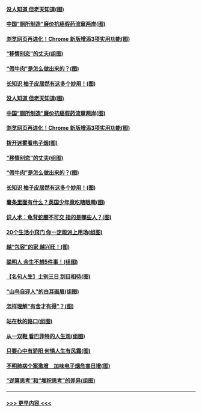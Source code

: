 #### [没人知道 但老天知道(图)](../pages/p8/907731.md?t=09181144) 
#### [中国“厕所制造”廉价抗癌假药流窜两岸(图)](../pages/p8/907723.md?t=09181144) 
#### [浏览网页再进化！Chrome 新版增添3项实用功能(图)](../pages/p8/907714.md?t=09181144) 
#### [“移情别恋”的丈夫(组图)](../pages/p8/907644.md?t=09181144) 
#### [“假牛肉”是怎么做出来的？(图)](../pages/p8/907668.md?t=09181144) 
#### [长知识 柚子皮居然有这多个妙用！(图)](../pages/p8/907425.md?t=09181144) 
#### [没人知道 但老天知道(图)](../pages/p8/907731.md?t=09181144) 
#### [中国“厕所制造”廉价抗癌假药流窜两岸(图)](../pages/p8/907723.md?t=09181144) 
#### [浏览网页再进化！Chrome 新版增添3项实用功能(图)](../pages/p8/907714.md?t=09181144) 
#### [拨开迷雾看电子烟(图)](../pages/p8/907427.md?t=09181144) 
#### [“移情别恋”的丈夫(组图)](../pages/p8/907644.md?t=09181144) 
#### [“假牛肉”是怎么做出来的？(图)](../pages/p8/907668.md?t=09181144) 
#### [长知识 柚子皮居然有这多个妙用！(图)](../pages/p8/907425.md?t=09181144) 
#### [薯条里面有什么？英国少年竟吃瞎眼睛(图)](../pages/p8/907381.md?t=09181144) 
#### [识人术：龟背蛇腰不可交 指的是哪些人？(图)](../pages/p8/907503.md?t=09181144) 
#### [20个生活小窍门 你一定能派上用场(组图)](../pages/p8/907510.md?t=09181144) 
#### [越“包容”的家 越兴旺！(图)](../pages/p8/907328.md?t=09181144) 
#### [聪明人 余生不想5件事！(组图)](../pages/p8/907364.md?t=09181144) 
#### [【名句人生】士别三日 刮目相待(图)](../pages/p8/906988.md?t=09181144) 
#### [“山鸟自迎人”的白耳画眉(组图)](../pages/p8/907332.md?t=09181144) 
#### [怎样理解“有舍才有得”？(图)](../pages/p8/906872.md?t=09181144) 
#### [站在秋的路口(组图)](../pages/p8/906914.md?t=09181144) 
#### [从一双鞋 看巴菲特的人生观(组图)](../pages/p8/907311.md?t=09181144) 
#### [只要心中有骄阳 何惧人生有风霜(图)](../pages/p8/907320.md?t=09181144) 
#### [不明肺病个案激增　加味电子烟危害日增(图)](../pages/p8/907307.md?t=09181144) 
#### [“逆算思考”和“堆积思考”的差异(组图)](../pages/p8/907229.md?t=09181144) 

----
#### [ >>> 更早内容 <<< ](../indexes/p8-earlier.md)
